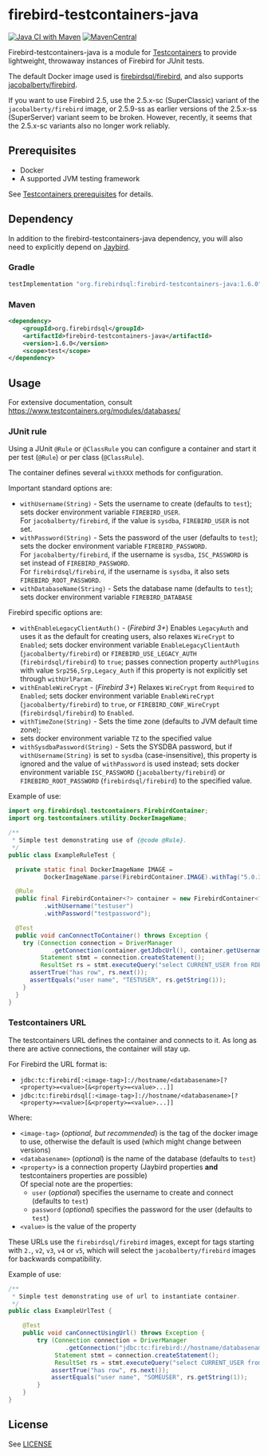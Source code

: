 firebird-testcontainers-java
============================
[![Java CI with Maven](https://github.com/FirebirdSQL/firebird-testcontainers-java/actions/workflows/maven.yml/badge.svg?branch=master)](https://github.com/FirebirdSQL/firebird-testcontainers-java/actions/workflows/maven.yml?query=branch%3Amaster)
[![MavenCentral](https://maven-badges.herokuapp.com/maven-central/org.firebirdsql/firebird-testcontainers-java/badge.svg)](https://maven-badges.herokuapp.com/maven-central/org.firebirdsql/firebird-testcontainers-java/)

Firebird-testcontainers-java is a module for [Testcontainers](https://www.testcontainers.org/)
to provide lightweight, throwaway instances of Firebird for JUnit tests.

The default Docker image used is [firebirdsql/firebird](https://hub.docker.com/r/firebirdsql/firebird), and also supports 
 [jacobalberty/firebird](https://hub.docker.com/r/jacobalberty/firebird/).

If you want to use Firebird 2.5, use the 2.5.x-sc (SuperClassic) variant of 
the `jacobalberty/firebird` image, or 2.5.9-ss as earlier versions of the 2.5.x-ss 
(SuperServer) variant seem to be broken. However, recently, it seems that the
2.5.x-sc variants also no longer work reliably.

Prerequisites
-------------

- Docker
- A supported JVM testing framework

See [Testcontainers prerequisites](https://www.testcontainers.org/#prerequisites) for details.

Dependency
----------

In addition to the firebird-testcontainers-java dependency, you will also need
to explicitly depend on [Jaybird](https://github.com/FirebirdSQL/jaybird).

### Gradle

```groovy
testImplementation "org.firebirdsql:firebird-testcontainers-java:1.6.0"
```

### Maven

```xml
<dependency>
    <groupId>org.firebirdsql</groupId>
    <artifactId>firebird-testcontainers-java</artifactId>
    <version>1.6.0</version>
    <scope>test</scope>
</dependency>
```

Usage
-----

For extensive documentation, consult https://www.testcontainers.org/modules/databases/

### JUnit rule

Using a JUnit `@Rule` or `@ClassRule` you can configure a container and start it
per test (`@Rule`) or per class (`@ClassRule`).

The container defines several `withXXX` methods for configuration.

Important standard options are:

- `withUsername(String)` - Sets the username to create (defaults to `test`); sets docker environment variable `FIREBIRD_USER`. \
  For `jacobalberty/firebird`, if the value is `sysdba`, `FIREBIRD_USER` is not set.
- `withPassword(String)` - Sets the password of the user (defaults to `test`); sets the docker environment variable `FIREBIRD_PASSWORD`. \
  For `jacobalberty/firebird`, if the username is `sysdba`, `ISC_PASSWORD` is set instead of `FIREBIRD_PASSWORD`. \
  For `firebirdsql/firebird`, if the username is `sysdba`, it also sets `FIREBIRD_ROOT_PASSWORD`.
- `withDatabaseName(String)` - Sets the database name (defaults to `test`); sets docker environment variable `FIREBIRD_DATABASE`

Firebird specific options are:

- `withEnableLegacyClientAuth()` - (_Firebird 3+_) Enables `LegacyAuth` and uses it as the default for creating users, also relaxes `WireCrypt` to `Enabled`;
sets docker environment variable `EnableLegacyClientAuth` (`jacobalberty/firebird`) or `FIREBIRD_USE_LEGACY_AUTH` (`firebirdsql/firebird`) to `true`;
passes connection property `authPlugins` with value `Srp256,Srp,Legacy_Auth` if this property is not explicitly set through `withUrlParam`.
- `withEnableWireCrypt` - (_Firebird 3+_) Relaxes `WireCrypt` from `Required` to `Enabled`; 
sets docker environment variable `EnableWireCrypt` (`jacobalberty/firebird`) to `true`, or `FIREBIRD_CONF_WireCrypt` (`firebirdsql/firebird`) to `Enabled`.
- `withTimeZone(String)` - Sets the time zone (defaults to JVM default time zone); 
- sets docker environment variable `TZ` to the specified value
- `withSysdbaPassword(String)` - Sets the SYSDBA password, but if `withUsername(String)` is set to `sysdba` (case-insensitive), this property is ignored and the value of `withPassword` is used instead; 
sets docker environment variable `ISC_PASSWORD` (`jacobalberty/firebird`) or `FIREBIRD_ROOT_PASSWORD` (`firebirdsql/firebird`) to the specified value.

Example of use:

```java
import org.firebirdsql.testcontainers.FirebirdContainer;
import org.testcontainers.utility.DockerImageName;

/**
 * Simple test demonstrating use of {@code @Rule}.
 */
public class ExampleRuleTest {

  private static final DockerImageName IMAGE = 
          DockerImageName.parse(FirebirdContainer.IMAGE).withTag("5.0.3");

  @Rule
  public final FirebirdContainer<?> container = new FirebirdContainer<?>(IMAGE)
          .withUsername("testuser")
          .withPassword("testpassword");

  @Test
  public void canConnectToContainer() throws Exception {
    try (Connection connection = DriverManager
            .getConnection(container.getJdbcUrl(), container.getUsername(), container.getPassword());
         Statement stmt = connection.createStatement();
         ResultSet rs = stmt.executeQuery("select CURRENT_USER from RDB$DATABASE")) {
      assertTrue("has row", rs.next());
      assertEquals("user name", "TESTUSER", rs.getString(1));
    }
  }
}
```

### Testcontainers URL

The testcontainers URL defines the container and connects to it. As long as 
there are active connections, the container will stay up.

For Firebird the URL format is:

- `jdbc:tc:firebird[:<image-tag>]://hostname/<databasename>[?<property>=<value>[&<property>=<value>...]]`
- `jdbc:tc:firebirdsql[:<image-tag>]://hostname/<databasename>[?<property>=<value>[&<property>=<value>...]]`

Where:

- `<image-tag>` (_optional, but recommended_) is the tag of the docker image to
  use, otherwise the default is used (which might change between versions)
- `<databasename>` (_optional_) is the name of the database (defaults to `test`)
- `<property>` is a connection property (Jaybird properties **and** testcontainers
  properties are possible) \
  Of special note are the properties:
  - `user` (_optional_) specifies the username to create and connect (defaults to `test`)
  - `password` (_optional_) specifies the password for the user (defaults to `test`)
- `<value>` is the value of the property

These URLs use the `firebirdsql/firebird` images, except for tags starting with
`2.`, `v2`, `v3`, `v4` or `v5`, which will select the `jacobalberty/firebird`
images for backwards compatibility.

Example of use:

```java
/**
 * Simple test demonstrating use of url to instantiate container.
 */
public class ExampleUrlTest {

    @Test
    public void canConnectUsingUrl() throws Exception {
        try (Connection connection = DriverManager
                .getConnection("jdbc:tc:firebird://hostname/databasename?user=someuser&password=somepwd");
             Statement stmt = connection.createStatement();
             ResultSet rs = stmt.executeQuery("select CURRENT_USER from RDB$DATABASE")) {
            assertTrue("has row", rs.next());
            assertEquals("user name", "SOMEUSER", rs.getString(1));
        }
    }
}
```

License
-------

See [LICENSE](LICENSE)
